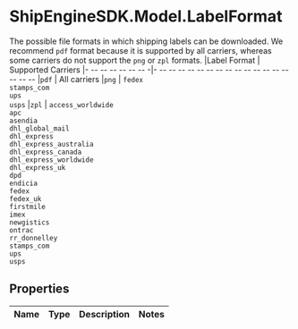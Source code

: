 # ShipEngineSDK.Model.LabelFormat
The possible file formats in which shipping labels can be downloaded.  We recommend `pdf` format because it is supported by all carriers, whereas some carriers do not support the `png` or `zpl` formats.  |Label Format  | Supported Carriers |- -- -- -- -- -- -- -|- -- -- -- -- -- -- -- -- -- -- -- -- -- -- -- -- -- |`pdf`         | All carriers |`png`         | `fedex` <br> `stamps_com` <br> `ups` <br> `usps` |`zpl`         | `access_worldwide` <br> `apc` <br> `asendia` <br> `dhl_global_mail` <br> `dhl_express` <br> `dhl_express_australia` <br> `dhl_express_canada` <br> `dhl_express_worldwide` <br> `dhl_express_uk` <br> `dpd` <br> `endicia` <br> `fedex` <br> `fedex_uk` <br> `firstmile` <br> `imex` <br> `newgistics` <br> `ontrac` <br> `rr_donnelley` <br> `stamps_com` <br> `ups` <br> `usps` 

## Properties

Name | Type | Description | Notes
------------ | ------------- | ------------- | -------------

